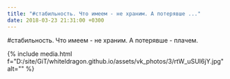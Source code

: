 ```yaml
---
title: "#стабильность. Что имеем - не храним. А потерявше ..."
date: 2018-03-23 21:31:00 +0300
---
```


#стабильность. Что имеем - не храним. А потерявше - плачем.

{% include media.html f="D:/site/GiT/whiteldragon.github.io/assets/vk_photos/3/rtW_uSUI6jY.jpg" alt="" %}
